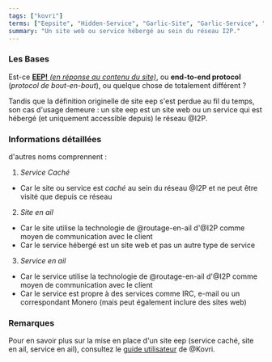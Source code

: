 ```yaml
---
tags: ["kovri"]
terms: ["Eepsite", "Hidden-Service", "Garlic-Site", "Garlic-Service", "site-eep", "service-caché", "site-en-ail", "service-en-ail"]
summary: "Un site web ou service hébergé au sein du réseau I2P."
---
```


### Les Bases

Est-ce [**EEP!** *(en réponse au contenu du site)*](https://fr.wikipedia.org/wiki/Onomatop%C3%A9e), ou **end-to-end protocol** (*protocol de bout-en-bout*), ou quelque chose de totalement différent ?

Tandis que la définition originelle de site eep s'est perdue au fil du temps, son cas d'usage demeure : un site eep est un site web ou un service qui est hébergé (et uniquement accessible depuis) le réseau @I2P.

### Informations détaillées

d'autres noms comprennent :

1. *Service Caché*
  - Car le site ou service est *caché* au sein du réseau @I2P et ne peut être visité que depuis ce réseau
2. *Site en ail*
  - Car le site utilise la technologie de @routage-en-ail d'@I2P comme moyen de communication avec le client
  - Car le service hébergé est un site web et pas un autre type de service
3. *Service en ail*
  - Car le service utilise la technologie de @routage-en-ail d'@I2P comme moyen de communication avec le client
  - Car le service est propre à des services comme IRC, e-mail ou un correspondant Monero (mais peut également inclure des sites web)

### Remarques

Pour en savoir plus sur la mise en place d'un site eep (service caché, site en ail, service en ail), consultez le [guide utilisateur](https://gitlab.com/kovri-project/kovri-docs/blob/master/i18n/fr/user_guide.md) de @Kovri.

